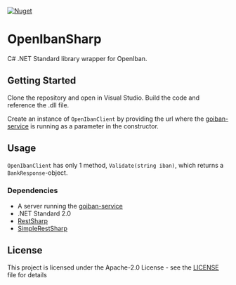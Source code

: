 [![Nuget](https://img.shields.io/nuget/v/SimpleRestSharp)](https://www.nuget.org/packages/SimpleRestSharp/)

# OpenIbanSharp

C# .NET Standard library wrapper for OpenIban.

## Getting Started

Clone the repository and open in Visual Studio. Build the code and reference the .dll file.

Create an instance of `OpenIbanClient` by providing the url where the [goiban-service](https://github.com/fourcube/goiban-service) is running as a parameter in the constructor.

## Usage


`OpenIbanClient` has only 1 method, `Validate(string iban)`, which returns a `BankResponse`-object.

### Dependencies

* A server running the [goiban-service](https://github.com/fourcube/goiban-service)
* .NET Standard 2.0
* [RestSharp](https://github.com/restsharp/RestSharp)
* [SimpleRestSharp](https://github.com/MichelMichels/SimpleRestSharp)

## License

This project is licensed under the Apache-2.0 License - see the [LICENSE](LICENSE) file for details